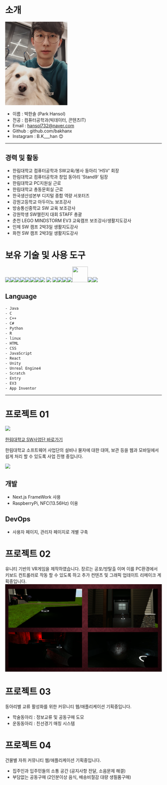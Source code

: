 # 소개 

<img src="./profile.jpg" alt="profile" width="200">

* 이름 : 박한솔 (Park Hansol)
* 전공 : 컴퓨터공학과(빅데이터, 콘텐츠IT)
* Email : hansol732@naver.com
* Github : github.com/bakhanx
* Instagram : B.K___han &#128522;

---

## 경력 및 활동
* 한림대학교 컴퓨터공학과 SW교육/봉사 동아리 'HSV' 회장
* 한림대학교 컴퓨터공학과 창업 동아리 'Stand9' 팀장
* 한림대학교 PC지원실 근로
* 한림대학교 총동문회실 근로
* 한국생산성본부 디지털 종합 역량 서포터즈
* 강원고등학교 아두이노 보조강사
* 방송통신중학교 SW 교육 보조강사
* 강원학생 SW챌린지 대회 STAFF 총괄
* 춘천 LEGO MINDSTORM EV3 교육캠프 보조강사/생활지도강사
* 인제 SW 캠프 2박3일 생활지도강사
* 화천 SW 캠프 2박3일 생활지도강사


# 보유 기술 및 사용 도구

<img src="https://cdn.jsdelivr.net/npm/programming-languages-logos/src/c/c.png" height="50"><img src="https://cdn.jsdelivr.net/npm/programming-languages-logos/src/cpp/cpp.png" height="50"><img src="https://cdn.jsdelivr.net/npm/programming-languages-logos/src/csharp/csharp.png" height="50"><img src="https://cdn.jsdelivr.net/npm/programming-languages-logos/src/html/html.png" height="50"><img src="https://cdn.jsdelivr.net/npm/programming-languages-logos/src/java/java.png" height="50"><img src="https://cdn.jsdelivr.net/npm/programming-languages-logos/src/javascript/javascript.png" height="50"><img src="https://cdn.jsdelivr.net/npm/programming-languages-logos/src/r/r.png" height="50"><img src="https://cdn.jsdelivr.net/npm/programming-languages-logos/src/python/python.png" height="50">
<img src="https://upload.wikimedia.org/wikipedia/commons/thumb/3/35/Tux.svg/150px-Tux.svg.png" height="50">
<img src="https://upload.wikimedia.org/wikipedia/commons/thumb/a/a7/React-icon.svg/220px-React-icon.svg.png" height="50"><img src="https://yt3.ggpht.com/a/AATXAJxKcrQAU6g-xNZ1xFPJs3OC1s-2jZ_QjHSzJvkUvg=s900-c-k-c0x00ffffff-no-rj" height="50"><img src="https://upload.wikimedia.org/wikipedia/commons/thumb/2/20/UE_Logo_Black_Centered.svg/150px-UE_Logo_Black_Centered.svg.png" height="50"><img src="https://en.scratch-wiki.info/w/images/Scratch_Cat-cropped.png" height="50"><img src="https://scontent-gmp1-1.xx.fbcdn.net/v/t1.0-1/96286099_1484413235067123_5971234847706841088_n.png?_nc_cat=106&ccb=2&_nc_sid=dbb9e7&_nc_ohc=wv671BBkNmoAX8ENf0M&_nc_ht=scontent-gmp1-1.xx&oh=422408259fd5f30bca31872902e3e979&oe=5FC46B1F" width="50" height="50"><img src="https://www.logolynx.com/images/logolynx/dc/dce92a35d363f89b76bdf43a5776e2c4.jpeg" height="50"><img src="https://avatars1.githubusercontent.com/u/1742866?s=200&v=4" height="50">

## Language
```
- Java 
- C 
- C++ 
- C# 
- Python 
- R 
- linux
- HTML
- CSS
- JavaScript
- React
- Unity
- Unreal Engine4
- Scratch
- Entry
- EV3
- App Inventor
```

---
# 프로젝트 01
<img src="https://hlsw.hallym.ac.kr/_oxdir/data/page/__magicdir__/design/logo.gif">

[한림대학교 SW사업단 바로가기](https://https://hlsw.hallym.ac.kr/index.php)

한림대학교 소프트웨어 사업단의 설비나 물자에 대한 대여, 보관 등을 웹과 모바일에서 쉽게 처리 할 수 있도록 사업 진행 중입니다.

<img src="https://www.rfidgeneral.com/wp-content/uploads/2019/02/1-13.56MHz-NFC-Sticker-Application.jpg">

## 개발
* Next.js FrameWork 사용
* RaspberryPi, NFC(13.56Hz) 이용

## DevOps
* 사용자 페이지, 관리자 페이지로 개별 구축


# 프로젝트 02
유니티 기반의 VR게임을 제작하였습니다. 장르는 공포/방탈출 이며 이를 PC환경에서 키보드 컨트롤러로 작동 할 수 있도록 하고 추가 컨텐츠 및 그래픽 업데이트 리메이크 계획중입니다.
![disorder](disorder.png)


# 프로젝트 03
동아리별 교류 활성화를 위한 커뮤니티 웹/애플리케이션 기획중입니다.
* 학술동아리 : 정보교류 및 공동구매 도모
* 운동동아리 : 친선경기 매칭 시스템

# 프로젝트 04
건물별 자취 커뮤니티 웹/애플리케이션 기획중입니다.
* 집주인과 입주민들의 소통 공간 (공지사항 전달, 소음문제 해결)
* 부담없는 공동구매 (2인분이상 음식, 배송비절감 대량 생필품구매)